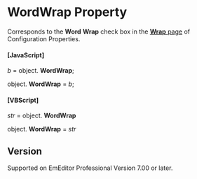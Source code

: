 # WordWrap Property

Corresponds to the **Word**
**Wrap** check box in the [**Wrap** page](../../dlg/properties/wrap/index) of Configuration Properties.

#### \[JavaScript\]

_b_ = object. **WordWrap**;

object. **WordWrap** = _b_;

#### \[VBScript\]

_str_ = object. **WordWrap**

object. **WordWrap** = _str_

## Version

Supported on EmEditor Professional Version 7.00 or later.